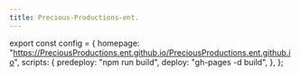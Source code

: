 ```yaml
---
title: Precious-Productions-ent.
---
```


export const config = {
  homepage: "https://PreciousProductions.ent.github.io/PreciousProductions.ent.github.io",
  scripts: {
    predeploy: "npm run build",
    deploy: "gh-pages -d build",
  },
};
